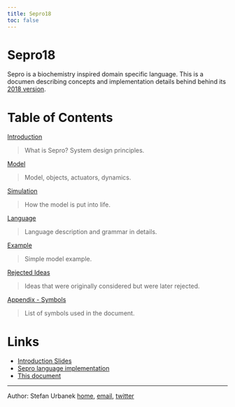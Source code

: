 ```yaml
---
title: Sepro18
toc: false
---
```


# Sepro18

Sepro is a biochemistry inspired domain specific language. This is a documen
describing concepts and implementation details behind behind its [2018
version](https://github.com/stiivi/sepro18/).

# Table of Contents

[Introduction](introduction.html)

> What is Sepro? System design principles. 

[Model](model.html)

> Model, objects, actuators, dynamics. 

[Simulation](simulation.html)

> How the model is put into life. 

[Language](language.html)

> Language description and grammar in details.

[Example](example-linker.html)

> Simple model example.

[Rejected Ideas](rejected_ideas.html)

> Ideas that were originally considered but were later rejected.

[Appendix - Symbols](appendix-symbols.html)

> List of symbols used in the document.

# Links

* [Introduction Slides](https://www.slideshare.net/Stiivi/sepro-introduction)
* [Sepro language implementation](https://github.com/stiivi/sepro18/)
* [This document](https://github.com/stiivi/sepro18-paper/)

----

Author: Stefan Urbanek [home](http://stiivi.com),
[email](mailto:stefan.urbanek@gmail.com), [twitter](https://twitter.com/stiivi)
